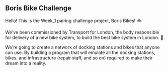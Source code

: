 
Boris Bike Challenge 
-

Hello! This is the Week_1 pairing challenge project, Boris Bikes! 🚲

We've been commissioned by Transport for London, the body responsible for delivery of a new bike system, to build the best bike system in London. 🚀

We're going to create a network of docking stations and bikes that anyone can use. By building a program that will emulate all the docking stations, bikes, and infrastructure (repair staff, and so on) required to make their dream into a reality.
